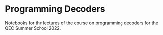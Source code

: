 # Programming Decoders

Notebooks for the lectures of the course on programming decoders for the QEC Summer School 2022.
